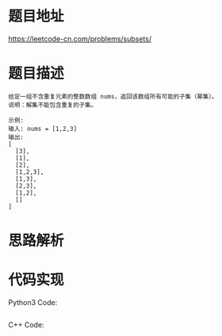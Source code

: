 # **题目地址**
https://leetcode-cn.com/problems/subsets/
# **题目描述**
```
给定一组不含重复元素的整数数组 nums，返回该数组所有可能的子集（幂集）。
说明：解集不能包含重复的子集。

示例:
输入: nums = [1,2,3]
输出:
[
  [3],
  [1],
  [2],
  [1,2,3],
  [1,3],
  [2,3],
  [1,2],
  []
]
```
# **思路解析**
# **代码实现**
Python3 Code:
```

```
C++ Code:
```

```
